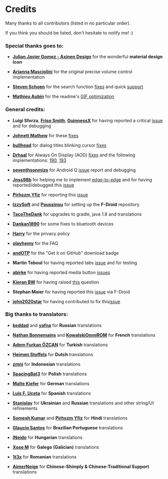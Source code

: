 # Credits

Many thanks to all contributors (listed in no particular order).

If you think you should be listed, don't hesitate to notify me! :)

### Special thanks goes to:

- [**Julian Javier Gomez - Axinen Design**](https://github.com/AxinenDesign) for the wonderful **material design icon**

- [**Arianna Masciolini**](https://github.com/harisont) for the original precise volume control implementation

- [**Steven Schoen**](https://github.com/DSteve595) for the search function [fixes](https://github.com/enricocid/Music-Player-GO/commit/1c27ff3421dbf7820608237dc60a974955efb022) and quick [support](https://github.com/reddit/IndicatorFastScroll/issues/30)

- [**Mathieu Aubin**](https://github.com/mathieu-aubin) for the readme's [GIF optimization](https://github.com/mathieu-aubin/tempgif)


### General credits:

- **Luigi Sforza**, [**Friso Smith**](https://github.com/fwSmit), [**GuinnessX**](https://github.com/GuinnessX) for having reported a critical [issue](https://github.com/enricocid/Music-Player-GO/issues/105) and for debugging

- [**Johnett Mathew**](https://github.com/Johnett) for these [fixes](https://github.com/enricocid/Music-Player-GO/pull/149)

- [**bullhead**](https://github.com/bullheadandplato) for dialog titles blinking cursor [fixes](https://github.com/enricocid/Music-Player-GO/pull/121)

- [**Drhaal**](https://github.com/Drhaal) for Always On Display (AOD) [fixes](https://github.com/enricocid/Music-Player-GO/pull/186) and the following implementations: [190](https://github.com/enricocid/Music-Player-GO/pull/190), [193](https://github.com/enricocid/Music-Player-GO/pull/193) 

- [**seventhsonmizo**](https://github.com/seventhsonmizo) for Android Q [issue](https://github.com/enricocid/Music-Player-GO/issues/110) report and debugging

- [**Jnss98b**](https://github.com/Jnss98b) for helping me to implement [edge-to-edge](https://github.com/enricocid/Music-Player-GO/issues/86) and for having reported/debugged this [issue](https://github.com/enricocid/VectorifyDaHome/issues/17)

- [**Pirhszm Yfiz**](https://github.com/pirhszm) for reporting this [issue](https://github.com/enricocid/Music-Player-GO/issues/110#issuecomment-573424280)

- [**IzzySoft**](https://github.com/IzzySoft) and [**Poussinou**](https://github.com/Poussinou) for setting up the **F-Droid** repository

- [**TacoTheDank**](https://github.com/TacoTheDank) for upgrades to gradle, java 1.8 and translations

- [**Dankan1890**](https://github.com/dankan1890) for some fixes to bluetooth devices

- [**Harry**](https://github.com/HarryHeights) for the privacy policy

- [**olayhemy**](https://github.com/olayhemy) for the FAQ

- [**andOTP**](https://github.com/andOTP) for the "Get it on GitHub" download badge

- **Martin Teboul** for having reported tabs [issue](https://github.com/enricocid/Music-Player-GO/issues/178) and for testing

- [**abirke**](https://github.com/abirke) for having reported media button [issues](https://github.com/enricocid/Music-Player-GO/issues/137)

- [**Kieran BW**](https://github.com/FredHappyface) for having raised [this](https://github.com/enricocid/Music-Player-GO/issues/131) question

- **Stephan Maier** for having reported this [issue](https://github.com/enricocid/Music-Player-GO/commit/06b0375eda3f7c214881af205e64dffbca29dfe7) via F-Droid

- [**john2020star**](https://github.com/john2020star) for having contributed to fix this[issue](https://github.com/enricocid/Music-Player-GO/issues/196)


### Big thanks to translators:

- [**keddad**](https://github.com/keddad) and [**yafna**](https://github.com/yafna) for **Russian** translations

- [**Nathan Bonnemains**](https://github.com/NathanBnm) and [**KowalskiOmniROM**](https://devhub.io/developer/KowalskiOmniROM) for **French** translations

- [**Adem Furkan ÖZCAN**](https://github.com/Adem68) for **Turkish** translations

- [**Heimen Stoffels**](https://github.com/Vistaus) for **Dutch** translations

- [**zmni**](https://github.com/zmni) for **Indonesian** translations

- [**SpacingBat3**](https://github.com/SpacingBat3) for **Polish** translations

- [**Malte Kiefer**](https://github.com/beli3ver) for **German** translations

- [**Luis F. Uceta**](https://github.com/uzluisf) for **Spanish** translations

- [**Stanislav**](https://github.com/STWheel) for **Ukrainian** and **Russian** translations and other string/UI refinements

- [**Somesh Kumar**](https://github.com/TheSomeshKumar) and [**Pirhszm Yfiz**](https://github.com/pirhszm) for **Hindi** translations

- [**Glaucio Santos**](https://github.com/7glaucio) for **Brazilian Portuguese** translations

- [**INeido**](https://github.com/Ineido) for **Hungarian** translations

- [**Xose M**](https://github.com/xmgz) for **Galego (Galician)** translations

- [**1t3x**](https://github.com/1t3x) for **Romanian** translations

- [**AimerNeige**](https://github.com/aimerneige) for **Chinese-Shimply & Chinese-Traditional Support** translations
